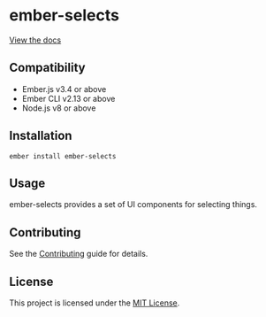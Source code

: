 # ember-selects

[View the docs](https://steveszc.github.io/ember-selects/versions/master/)


Compatibility
------------------------------------------------------------------------------

* Ember.js v3.4 or above
* Ember CLI v2.13 or above
* Node.js v8 or above


Installation
------------------------------------------------------------------------------

```
ember install ember-selects
```

## Usage

ember-selects provides a set of UI components for selecting things.

## Contributing

See the [Contributing](CONTRIBUTING.md) guide for details.


## License

This project is licensed under the [MIT License](LICENSE.md).
